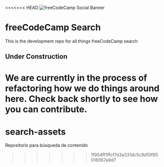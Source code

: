 <<<<<<< HEAD
![freeCodeCamp Social Banner](https://s3.amazonaws.com/freecodecamp/wide-social-banner.png)

# freeCodeCamp Search

This is the development repo for all things freeCodeCamp search

## Under Construction

We are currently in the process of refactoring how we do things around here. Check back shortly to see how you can contribute.
=======
# search-assets
Repositorio para búsqueda de contenido
>>>>>>> 1f904ff1ffcf7d3a331dc5c9d10f95016067a9d7
